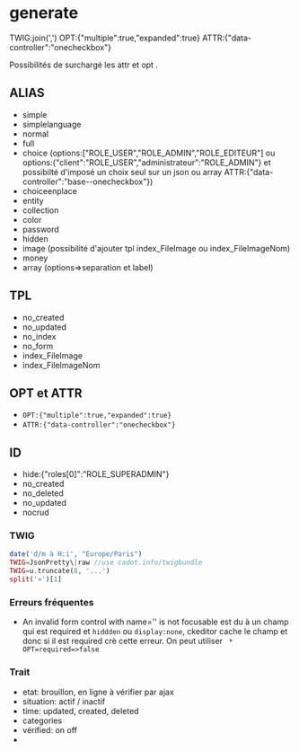 # generate

TWIG:join(',')
OPT:{"multiple":true,"expanded":true}
ATTR:{"data-controller":"onecheckbox"}

Possibilités de surchargé les attr et opt .

## ALIAS

- simple
- simplelanguage
- normal
- full
- choice (options:["ROLE_USER","ROLE_ADMIN","ROLE_EDITEUR"] ou options:{"client":"ROLE_USER","administrateur":"ROLE_ADMIN"} et possibilté d'imposé un choix seul sur un json ou array ATTR:{"data-controller":"base--onecheckbox"})
- choiceenplace
- entity
- collection
- color
- password
- hidden
- image (possibilité d'ajouter tpl index_FileImage ou index_FileImageNom)
- money
- array (options=>separation et label)
  

## TPL
- no_created
- no_updated
- no_index
- no_form
- index_FileImage
- index_FileImageNom


## OPT et ATTR

  - `OPT:{"multiple":true,"expanded":true}`
  - `ATTR:{"data-controller":"onecheckbox"}`

## ID

- hide:{"roles[0]":"ROLE_SUPERADMIN"}
- no_created
- no_deleted
- no_updated
- nocrud

### TWIG

```php
date('d/m à H:i', "Europe/Paris")
TWIG=JsonPretty\|raw //use cadot.info/twigbundle
TWIG=u.truncate(8, '...')
split('¤')[1]
```

### Erreurs fréquentes

- An invalid form control with name='' is not focusable est du à un champ qui est required et ` hiddden ` ou  ` display:none `, ckeditor cache le champ et donc si il est required crè cette erreur. On peut utiliser ` * OPT=required=>false`

### Trait

- etat: brouillon, en ligne à vérifier par ajax
- situation: actif / inactif
- time: updated, created, deleted
- categories
- vérified: on off
- 